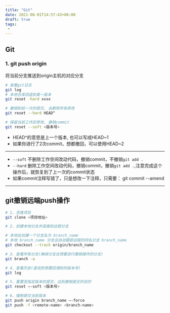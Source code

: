 ```yaml
---
title: "Git"
date: 2021-06-01T14:57:43+08:00
draft: true
tags:
 - 
---
```

## Git

### 1. git push origin
将当前分支推送到origin主机的对应分支

```bash
# 查看git日志
git log
# 本地仓库回退到某一版本
git reset -hard xxxx

# 撤销到前一次的提交, 会删除所有修改
git reset --hard HEAD^

# 保留当前工作区修改, 撤销commit 
git reset --soft <版本号>
```
- HEAD^的意思是上一个版本, 也可以写成HEAD~1
- 如果你进行了2次commit，想都撤回，可以使用HEAD~2

---
- `--soft`  不删除工作空间改动代码，撤销commit，不撤销`git add .` 
- `--hard` 删除工作空间改动代码，撤销commit，撤销`git add .`,注意完成这个操作后，就恢复到了上一次的commit状态
- 如果commit注释写错了，只是想改一下注释，只需要：
git commit --amend

---
## git撤销远端push操作
```bash
# 1、克隆项目
git clone <项目地址>

# 2、创建本地分支并连接到远程分支

# 本地会创建一个分支名为 branch_name
# 本地 branch_name 分支会自动跟踪远程的同名分支 branch_name
git checkout --track origin/branch_name

# 3、查看所有分支(确保分支在想要进行撤销操作的分支)
git branch -a

# 4、查看历史(查找到想要回溯到的版本号)
git log

# 5、重置至指定版本的提交，达到撤销提交的目的
git reset –-soft <版本号>

# 6、强制提交当前版本
git push origin branch_name –-force
git push -f <remote-name> <branch-name> 
```